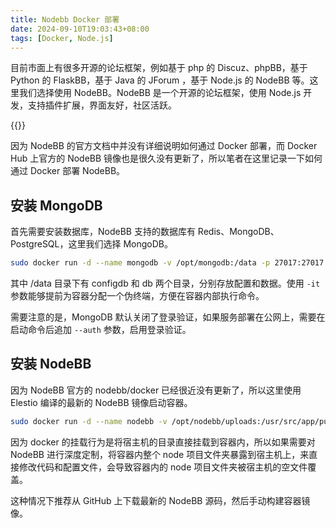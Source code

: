 ```yaml
---
title: Nodebb Docker 部署
date: 2024-09-10T19:03:43+08:00
tags: [Docker, Node.js]
---
```


目前市面上有很多开源的论坛框架，例如基于 php 的 Discuz、phpBB，基于 Python 的 FlaskBB，基于 Java 的 JForum ，基于 Node.js 的 NodeBB 等。这里我们选择使用 NodeBB。NodeBB 是一个开源的论坛框架，使用 Node.js 开发，支持插件扩展，界面友好，社区活跃。

{{<github repo="NodeBB/NodeBB">}}

因为 NodeBB 的官方文档中并没有详细说明如何通过 Docker 部署，而 Docker Hub 上官方的 NodeBB 镜像也是很久没有更新了，所以笔者在这里记录一下如何通过 Docker 部署 NodeBB。

## 安装 MongoDB

首先需要安装数据库，NodeBB 支持的数据库有 Redis、MongoDB、PostgreSQL，这里我们选择 MongoDB。

```bash
sudo docker run -d --name mongodb -v /opt/mongodb:/data -p 27017:27017 -it --restart=unless-stopped mongo
```

其中 /data 目录下有 configdb 和 db 两个目录，分别存放配置和数据。使用 `-it` 参数能够提前为容器分配一个伪终端，方便在容器内部执行命令。

需要注意的是，MongoDB 默认关闭了登录验证，如果服务部署在公网上，需要在启动命令后追加 `--auth` 参数，启用登录验证。

## 安装 NodeBB

因为 NodeBB 官方的 nodebb/docker 已经很近没有更新了，所以这里使用 Elestio 编译的最新的 NodeBB 镜像启动容器。

```bash
sudo docker run -d --name nodebb -v /opt/nodebb/uploads:/usr/src/app/public/uploads -p 4567:4567 --restart=unless-stopped elestio/nodebb
```

因为 docker 的挂载行为是将宿主机的目录直接挂载到容器内，所以如果需要对 NodeBB 进行深度定制，将容器内整个 node 项目文件夹暴露到宿主机上，来直接修改代码和配置文件，会导致容器内的 node 项目文件夹被宿主机的空文件覆盖。

这种情况下推荐从 GitHub 上下载最新的 NodeBB 源码，然后手动构建容器镜像。
